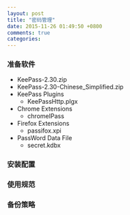 ```yaml
---
layout: post
title: "密码管理"
date: 2015-11-26 01:49:50 +0800
comments: true
categories: 
---
```


<!-- more -->

### 准备软件
- KeePass-2.30.zip
- KeePass-2.30-Chinese_Simplified.zip
- KeePass Plugins
    - KeePassHttp.plgx
- Chrome Extensions
    - chromeIPass
- Firefox Extensions
    - passifox.xpi
- PassWord Data File
    - secret.kdbx

### 安装配置
### 使用规范
### 备份策略
